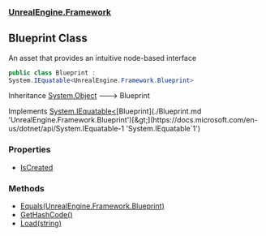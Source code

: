 ### [UnrealEngine.Framework](./UnrealEngine-Framework.md 'UnrealEngine.Framework')
## Blueprint Class
An asset that provides an intuitive node-based interface  
```csharp
public class Blueprint :
System.IEquatable<UnrealEngine.Framework.Blueprint>
```
Inheritance [System.Object](https://docs.microsoft.com/en-us/dotnet/api/System.Object 'System.Object') &#129106; Blueprint  

Implements [System.IEquatable&lt;](https://docs.microsoft.com/en-us/dotnet/api/System.IEquatable-1 'System.IEquatable`1')[Blueprint](./Blueprint.md 'UnrealEngine.Framework.Blueprint')[&gt;](https://docs.microsoft.com/en-us/dotnet/api/System.IEquatable-1 'System.IEquatable`1')  
### Properties
- [IsCreated](./Blueprint-IsCreated.md 'UnrealEngine.Framework.Blueprint.IsCreated')
### Methods
- [Equals(UnrealEngine.Framework.Blueprint)](./Blueprint-Equals(Blueprint).md 'UnrealEngine.Framework.Blueprint.Equals(UnrealEngine.Framework.Blueprint)')
- [GetHashCode()](./Blueprint-GetHashCode().md 'UnrealEngine.Framework.Blueprint.GetHashCode()')
- [Load(string)](./Blueprint-Load(string).md 'UnrealEngine.Framework.Blueprint.Load(string)')
